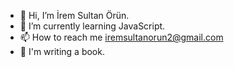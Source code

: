 - 👋 Hi, I’m İrem Sultan Örün.
- 🌱 I’m currently learning JavaScript.
- 📫 How to reach me iremsultanorun2@gmail.com
- 📖 I'm writing a book.

<!---
iremsultanorun/iremsultanorun is a ✨ special ✨ repository because its `README.md` (this file) appears on your GitHub profile.
You can click the Preview link to take a look at your changes.
--->
